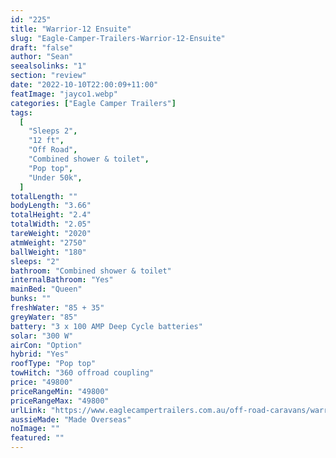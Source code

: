 ```yaml
---
id: "225"
title: "Warrior-12 Ensuite"
slug: "Eagle-Camper-Trailers-Warrior-12-Ensuite"
draft: "false"
author: "Sean"
seealsolinks: "1"
section: "review"
date: "2022-10-10T22:00:09+11:00"
featImage: "jayco1.webp"
categories: ["Eagle Camper Trailers"]
tags:
  [
    "Sleeps 2",
    "12 ft",
    "Off Road",
    "Combined shower & toilet",
    "Pop top",
    "Under 50k",
  ]
totalLength: ""
bodyLength: "3.66"
totalHeight: "2.4"
totalWidth: "2.05"
tareWeight: "2020"
atmWeight: "2750"
ballWeight: "180"
sleeps: "2"
bathroom: "Combined shower & toilet"
internalBathroom: "Yes"
mainBed: "Queen"
bunks: ""
freshWater: "85 + 35"
greyWater: "85"
battery: "3 x 100 AMP Deep Cycle batteries"
solar: "300 W"
airCon: "Option"
hybrid: "Yes"
roofType: "Pop top"
towHitch: "360 offroad coupling"
price: "49800"
priceRangeMin: "49800"
priceRangeMax: "49800"
urlLink: "https://www.eaglecampertrailers.com.au/off-road-caravans/warrior-offroad-hybrid-caravan/"
aussieMade: "Made Overseas"
noImage: ""
featured: ""
---
```

